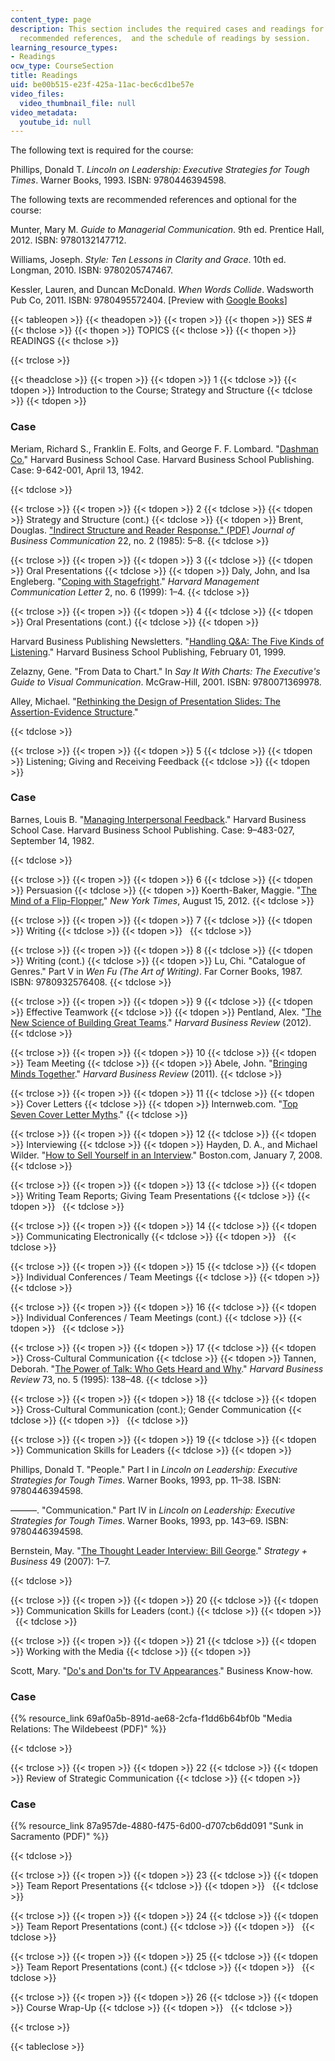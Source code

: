 ```yaml
---
content_type: page
description: This section includes the required cases and readings for the course,
  recommended references,  and the schedule of readings by session.
learning_resource_types:
- Readings
ocw_type: CourseSection
title: Readings
uid: be00b515-e23f-425a-11ac-bec6cd1be57e
video_files:
  video_thumbnail_file: null
video_metadata:
  youtube_id: null
---
```


The following text is required for the course:

Phillips, Donald T. _Lincoln on Leadership: Executive Strategies for Tough Times_. Warner Books, 1993. ISBN: 9780446394598.

The following texts are recommended references and optional for the course:

Munter, Mary M. _Guide to Managerial Communication_. 9th ed. Prentice Hall, 2012. ISBN: 9780132147712.

Williams, Joseph. _Style: Ten Lessons in Clarity and Grace_. 10th ed. Longman, 2010. ISBN: 9780205747467.

Kessler, Lauren, and Duncan McDonald. _When Words Collide_. Wadsworth Pub Co, 2011. ISBN: 9780495572404. \[Preview with [Google Books](http://books.google.com/books?id=CEP7ztzcnRIC&pg=PAfrontpage#v=onepage)\]

{{< tableopen >}}
{{< theadopen >}}
{{< tropen >}}
{{< thopen >}}
SES #
{{< thclose >}}
{{< thopen >}}
TOPICS
{{< thclose >}}
{{< thopen >}}
READINGS
{{< thclose >}}

{{< trclose >}}

{{< theadclose >}}
{{< tropen >}}
{{< tdopen >}}
1
{{< tdclose >}}
{{< tdopen >}}
Introduction to the Course; Strategy and Structure
{{< tdclose >}}
{{< tdopen >}}


### Case

Meriam, Richard S., Franklin E. Folts, and George F. F. Lombard. "[Dashman Co.](http://hbr.org/product/dashman-co/an/642001-PDF-ENG)" Harvard Business School Case. Harvard Business School Publishing. Case: 9-642-001, April 13, 1942.


{{< tdclose >}}

{{< trclose >}}
{{< tropen >}}
{{< tdopen >}}
2
{{< tdclose >}}
{{< tdopen >}}
Strategy and Structure (cont.)
{{< tdclose >}}
{{< tdopen >}}
Brent, Douglas. ["Indirect Structure and Reader Response." (PDF)](http://people.ucalgary.ca/~dabrent/art/Indirect-Structure-and-Reader-Response.pdf) _Journal of Business Communication_ 22, no. 2 (1985): 5–8.
{{< tdclose >}}

{{< trclose >}}
{{< tropen >}}
{{< tdopen >}}
3
{{< tdclose >}}
{{< tdopen >}}
Oral Presentations
{{< tdclose >}}
{{< tdopen >}}
Daly, John, and Isa Engleberg. "[Coping with Stagefright](http://hbr.org/product/coping-with-stagefright/an/C9906A-PDF-ENG)." _Harvard Management Communication Letter_ 2, no. 6 (1999): 1–4.
{{< tdclose >}}

{{< trclose >}}
{{< tropen >}}
{{< tdopen >}}
4
{{< tdclose >}}
{{< tdopen >}}
Oral Presentations (cont.)
{{< tdclose >}}
{{< tdopen >}}


Harvard Business Publishing Newsletters. "[Handling Q&A: The Five Kinds of Listening](http://hbr.org/product/handling-q-a-the-five-kinds-of-listening/an/C9902C-PDF-ENG)." Harvard Business School Publishing, February 01, 1999.

Zelazny, Gene. "From Data to Chart." In _Say It With Charts: The Executive's Guide to Visual Communication_. McGraw-Hill, 2001. ISBN: 9780071369978.

Alley, Michael. "[Rethinking the Design of Presentation Slides: The Assertion-Evidence Structure](http://writing.engr.psu.edu/slides.html)."


{{< tdclose >}}

{{< trclose >}}
{{< tropen >}}
{{< tdopen >}}
5
{{< tdclose >}}
{{< tdopen >}}
Listening; Giving and Receiving Feedback
{{< tdclose >}}
{{< tdopen >}}


### Case

Barnes, Louis B. "[Managing Interpersonal Feedback](http://hbr.org/product/managing-interpersonal-feedback/an/483027-PDF-ENG)." Harvard Business School Case. Harvard Business School Publishing. Case: 9–483-027, September 14, 1982.


{{< tdclose >}}

{{< trclose >}}
{{< tropen >}}
{{< tdopen >}}
6
{{< tdclose >}}
{{< tdopen >}}
Persuasion
{{< tdclose >}}
{{< tdopen >}}
Koerth-Baker, Maggie. "[The Mind of a Flip-Flopper](http://www.nytimes.com/2012/08/19/magazine/the-mind-of-a-flip-flopper.html)," _New York Times_, August 15, 2012.
{{< tdclose >}}

{{< trclose >}}
{{< tropen >}}
{{< tdopen >}}
7
{{< tdclose >}}
{{< tdopen >}}
Writing
{{< tdclose >}}
{{< tdopen >}}
 
{{< tdclose >}}

{{< trclose >}}
{{< tropen >}}
{{< tdopen >}}
8
{{< tdclose >}}
{{< tdopen >}}
Writing (cont.)
{{< tdclose >}}
{{< tdopen >}}
Lu, Chi. "Catalogue of Genres." Part V in _Wen Fu (The Art of Writing)_. Far Corner Books, 1987. ISBN: 9780932576408.
{{< tdclose >}}

{{< trclose >}}
{{< tropen >}}
{{< tdopen >}}
9
{{< tdclose >}}
{{< tdopen >}}
Effective Teamwork
{{< tdclose >}}
{{< tdopen >}}
Pentland, Alex. "[The New Science of Building Great Teams](http://hbr.org/2012/04/the-new-science-of-building-great-teams)." _Harvard Business Review_ (2012).
{{< tdclose >}}

{{< trclose >}}
{{< tropen >}}
{{< tdopen >}}
10
{{< tdclose >}}
{{< tdopen >}}
Team Meeting
{{< tdclose >}}
{{< tdopen >}}
Abele, John. "[Bringing Minds Together](http://hbr.org/2011/07/bringing-minds-together/)." _Harvard Business Review_ (2011).
{{< tdclose >}}

{{< trclose >}}
{{< tropen >}}
{{< tdopen >}}
11
{{< tdclose >}}
{{< tdopen >}}
Cover Letters
{{< tdclose >}}
{{< tdopen >}}
Internweb.com. "[Top Seven Cover Letter Myths](http://www.internweb.com/top7.asp)."
{{< tdclose >}}

{{< trclose >}}
{{< tropen >}}
{{< tdopen >}}
12
{{< tdclose >}}
{{< tdopen >}}
Interviewing
{{< tdclose >}}
{{< tdopen >}}
Hayden, D. A., and Michael Wilder. "[How to Sell Yourself in an Interview](http://www.boston.com/jobs/college/articles/2008/01/07/how_to_sell_yourself_in_an_interview/)." Boston.com, January 7, 2008.
{{< tdclose >}}

{{< trclose >}}
{{< tropen >}}
{{< tdopen >}}
13
{{< tdclose >}}
{{< tdopen >}}
Writing Team Reports; Giving Team Presentations
{{< tdclose >}}
{{< tdopen >}}
 
{{< tdclose >}}

{{< trclose >}}
{{< tropen >}}
{{< tdopen >}}
14
{{< tdclose >}}
{{< tdopen >}}
Communicating Electronically
{{< tdclose >}}
{{< tdopen >}}
 
{{< tdclose >}}

{{< trclose >}}
{{< tropen >}}
{{< tdopen >}}
15
{{< tdclose >}}
{{< tdopen >}}
Individual Conferences / Team Meetings
{{< tdclose >}}
{{< tdopen >}}
 
{{< tdclose >}}

{{< trclose >}}
{{< tropen >}}
{{< tdopen >}}
16
{{< tdclose >}}
{{< tdopen >}}
Individual Conferences / Team Meetings (cont.)
{{< tdclose >}}
{{< tdopen >}}
 
{{< tdclose >}}

{{< trclose >}}
{{< tropen >}}
{{< tdopen >}}
17
{{< tdclose >}}
{{< tdopen >}}
Cross-Cultural Communication
{{< tdclose >}}
{{< tdopen >}}
Tannen, Deborah. "[The Power of Talk: Who Gets Heard and Why](http://hbr.org/product/power-of-talk-who-gets-heard-and-why/an/95510-PDF-ENG)." _Harvard Business Review_ 73, no. 5 (1995): 138–48.
{{< tdclose >}}

{{< trclose >}}
{{< tropen >}}
{{< tdopen >}}
18
{{< tdclose >}}
{{< tdopen >}}
Cross-Cultural Communication (cont.); Gender Communication
{{< tdclose >}}
{{< tdopen >}}
 
{{< tdclose >}}

{{< trclose >}}
{{< tropen >}}
{{< tdopen >}}
19
{{< tdclose >}}
{{< tdopen >}}
Communication Skills for Leaders
{{< tdclose >}}
{{< tdopen >}}


Phillips, Donald T. "People." Part I in _Lincoln on Leadership: Executive Strategies for Tough Times_. Warner Books, 1993, pp. 11–38. ISBN: 9780446394598.

———. "Communication." Part IV in _Lincoln on Leadership: Executive Strategies for Tough Times_. Warner Books, 1993, pp. 143–69. ISBN: 9780446394598.

Bernstein, May. "[The Thought Leader Interview: Bill George](http://www.strategy-business.com/article/07409?gko=f2d66)." _Strategy + Business_ 49 (2007): 1–7.


{{< tdclose >}}

{{< trclose >}}
{{< tropen >}}
{{< tdopen >}}
20
{{< tdclose >}}
{{< tdopen >}}
Communication Skills for Leaders (cont.)
{{< tdclose >}}
{{< tdopen >}}
 
{{< tdclose >}}

{{< trclose >}}
{{< tropen >}}
{{< tdopen >}}
21
{{< tdclose >}}
{{< tdopen >}}
Working with the Media
{{< tdclose >}}
{{< tdopen >}}


Scott, Mary. "[Do's and Don'ts for TV Appearances](http://www.businessknowhow.com/marketing/tvinterview.htm)." Business Know-how.

### Case

{{% resource_link 69af0a5b-891d-ae68-2cfa-f1dd6b64bf0b "Media Relations: The Wildebeest (PDF)" %}}


{{< tdclose >}}

{{< trclose >}}
{{< tropen >}}
{{< tdopen >}}
22
{{< tdclose >}}
{{< tdopen >}}
Review of Strategic Communication
{{< tdclose >}}
{{< tdopen >}}


### Case

{{% resource_link 87a957de-4880-f475-6d00-d707cb6dd091 "Sunk in Sacramento (PDF)" %}}


{{< tdclose >}}

{{< trclose >}}
{{< tropen >}}
{{< tdopen >}}
23
{{< tdclose >}}
{{< tdopen >}}
Team Report Presentations
{{< tdclose >}}
{{< tdopen >}}
 
{{< tdclose >}}

{{< trclose >}}
{{< tropen >}}
{{< tdopen >}}
24
{{< tdclose >}}
{{< tdopen >}}
Team Report Presentations (cont.)
{{< tdclose >}}
{{< tdopen >}}
 
{{< tdclose >}}

{{< trclose >}}
{{< tropen >}}
{{< tdopen >}}
25
{{< tdclose >}}
{{< tdopen >}}
Team Report Presentations (cont.)
{{< tdclose >}}
{{< tdopen >}}
 
{{< tdclose >}}

{{< trclose >}}
{{< tropen >}}
{{< tdopen >}}
26
{{< tdclose >}}
{{< tdopen >}}
Course Wrap-Up
{{< tdclose >}}
{{< tdopen >}}
 
{{< tdclose >}}

{{< trclose >}}

{{< tableclose >}}